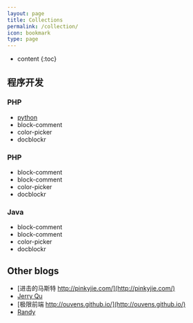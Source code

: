 ```yaml
---
layout: page
title: Collections
permalink: /collection/
icon: bookmark
type: page
---
```

* content
{:toc}
## 程序开发
### PHP
* [python](https://www.python.org)
* block-comment
* color-picker
* docblockr
### PHP
* block-comment
* block-comment
* color-picker
* docblockr
### Java
* block-comment
* block-comment
* color-picker
* docblockr
## Other blogs
* [进击的马斯特 http://pinkyjie.com/](http://pinkyjie.com/)	
* [Jerry Qu](https://imququ.com/)
* [极限前端 http://ouvens.github.io/](http://ouvens.github.io/)
* [Randy](http://djyde.github.io/)